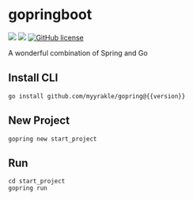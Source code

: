 # gopringboot

![](https://img.shields.io/badge/language-Go-00ADD8) ![](https://img.shields.io/badge/version-v0.1.4-brightgreen) [![GitHub license](https://img.shields.io/badge/license-MIT-blue.svg)](./LICENSE)

A wonderful combination of Spring and Go

## Install CLI

```
go install github.com/myyrakle/gopring@{{version}}
```

## New Project

```
gopring new start_project
```

## Run

```
cd start_project
gopring run
```
